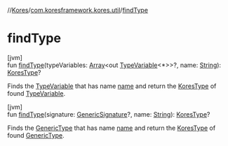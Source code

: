 //[Kores](../../index.md)/[com.koresframework.kores.util](index.md)/[findType](find-type.md)

# findType

[jvm]\
fun [findType](find-type.md)(typeVariables: [Array](https://kotlinlang.org/api/latest/jvm/stdlib/kotlin/-array/index.html)<out [TypeVariable](https://docs.oracle.com/javase/8/docs/api/java/lang/reflect/TypeVariable.html)<*>>?, name: [String](https://kotlinlang.org/api/latest/jvm/stdlib/kotlin/-string/index.html)): [KoresType](../com.koresframework.kores.type/-kores-type/index.md)?

Finds the [TypeVariable](https://docs.oracle.com/javase/8/docs/api/java/lang/reflect/TypeVariable.html) that has name [name](find-type.md) and return the [KoresType](../com.koresframework.kores.type/-kores-type/index.md) of found [TypeVariable](https://docs.oracle.com/javase/8/docs/api/java/lang/reflect/TypeVariable.html).

[jvm]\
fun [findType](find-type.md)(signature: [GenericSignature](../com.koresframework.kores.generic/-generic-signature/index.md)?, name: [String](https://kotlinlang.org/api/latest/jvm/stdlib/kotlin/-string/index.html)): [KoresType](../com.koresframework.kores.type/-kores-type/index.md)?

Finds the [GenericType](../com.koresframework.kores.type/-generic-type/index.md) that has name [name](find-type.md) and return the [KoresType](../com.koresframework.kores.type/-kores-type/index.md) of found [GenericType](../com.koresframework.kores.type/-generic-type/index.md).
